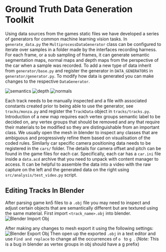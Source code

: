 # Ground Truth Data Generation Toolkit
Using data sources from the games static files we have developed a series of generators for common machine learning vision tasks.
In `generate_data.py` the `MultiprocessDataGenerator` class can be configured to iterate over samples in a folder made by the interfaces recording harness.
For each frame, or a sub sampling of frames, it can generate semantic segmentation maps, normal maps and depth maps from the perspective of the car when a sample was recorded.
To add a new type of data inherit from `generator/base.py` and register the generator in `DATA_GENERATORS` in `generator/generator.py`.
To modify how data is generated you can make changes to the respective `DataGenerator`.

![semantics](../../../imgs/semantic-maps.gif)
![depth](../../../imgs/depth-maps.gif)
![normals](../../../imgs/normal-maps.gif)

Each track needs to be manually inspected and a file with associated constants created prior to being able to use the generator, see `tracks/monza.py` and register the `TrackData` object in `tracks/tracks.py`.
Introduction of a new map requires each vertex groups semantic label to be decided on, any vertex groups that should be removed and any that require their materials to be modified so they are distinguishable from an important class.
We usually open the mesh in blender to inspect any classes that are ambiguous and progressively refine them based on visualisation of the coded rules.
Similarly car specific camera positioning data needs to be registered in the `cars/` folder.
The details for camera offset and pitch can be found in the game files for each car.
Specifically, each car has a `car.ini` file inside a `data.acd` archive that you need to unpack with content manager to access.
It can be helpful to assemble the data into a video with the raw capture on the left and the generated data on the right using `src/analysis/test_video.py` script.

## Editing Tracks In Blender
After parsing game kn5 files to a `.obj` file you may need to inspect and adjust certain objects that are semantically different but are textured using the same material.
First import `<track_name>.obj` into blender.
![Blender Import Obj](../../../imgs/blender-import-obj.png)

After making any changes to mesh export it using the following settings:
![Blender Export Obj](../../../imgs/blender-export-obj.png)
Then open up the exported `.obj` in a text editor and use `Find and replace` to change all the occurrences of `o ` to `g `. 
(*Note:* This is a bug in blender as vertex groups in obj should have a g prefix)